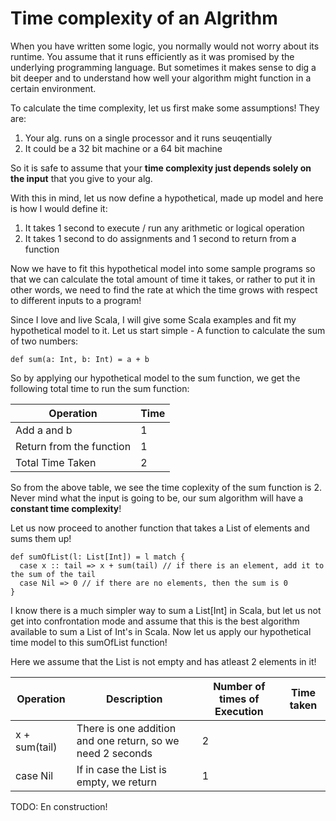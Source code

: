 # Time complexity of an Algrithm

When you have written some logic, you normally would not worry about its runtime. You assume that it runs efficiently as it was promised
by the underlying programming language. But sometimes it makes sense to dig a bit deeper and to understand how well your
algorithm might function in a certain environment. 

To calculate the time complexity, let us first make some assumptions! They are:

1. Your alg. runs on a single processor and it runs seuqentially
2. It could be a 32 bit machine or a 64 bit machine

So it is safe to assume that your **time complexity just depends solely on the input** that you give to your alg.

With this in mind, let us now define a hypothetical, made up model and here is how I would define it:

1. It takes 1 second to execute / run any arithmetic or logical operation
2. It takes 1 second to do assignments and 1 second to return from a function

Now we have to fit this hypothetical model into some sample programs so that we can calculate the total amount of time it takes, or
rather to put it in other words, we need to find the rate at which the time grows with respect to different inputs to a program!

Since I love and live Scala, I will give some Scala examples and fit my hypothetical model to it. Let us start simple - A function
to calculate the sum of two numbers:

```
def sum(a: Int, b: Int) = a + b
```

So by applying our hypothetical model to the sum function, we get the following total time to run the sum function:

| Operation     | Time         |
| ------------- | ------------- |
| Add a and b              | 1  |
| Return from the function | 1 |
| Total Time Taken | 2  |

So from the above table, we see the time coplexity of the sum function is 2. Never mind what the input is going to be, our sum algorithm
will have a **constant time complexity**!

Let us now proceed to another function that takes a List of elements and sums them up! 

```
def sumOfList(l: List[Int]) = l match {
  case x :: tail => x + sum(tail) // if there is an element, add it to the sum of the tail
  case Nil => 0 // if there are no elements, then the sum is 0
}
```

I know there is a much simpler way to sum a List[Int] in Scala, but let us not get into confrontation mode and assume that this is
the best algorithm available to sum a List of Int's in Scala. Now let us apply our hypothetical time model to this sumOfList function!

Here we assume that the List is not empty and has atleast 2 elements in it!

| Operation     | Description         | Number of times of Execution         | Time taken |
| ------------- | ------------- | ------------- | ------------- |
| x + sum(tail) | There is one addition and one return, so we need 2 seconds  | 2 | |
| case Nil | If in case the List is empty, we return | 1 | |

TODO: En construction!
